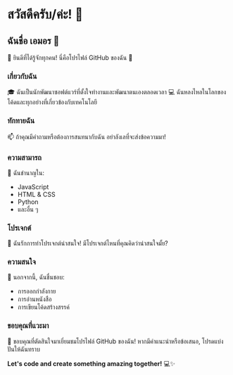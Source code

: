 # สวัสดีครับ/ค่ะ! 👋

## ฉันชื่อ เอมอร 👋

🌟 ยินดีที่ได้รู้จักทุกคน! นี่คือโปรไฟล์ GitHub ของฉัน 🌟

### เกี่ยวกับฉัน
🎓 ฉันเป็นนักพัฒนาซอฟต์แวร์ที่ตั้งใจทำงานและพัฒนาตนเองตลอดเวลา
💻 ฉันหลงไหลในโลกของโค้ดและทุกอย่างที่เกี่ยวข้องกับเทคโนโลยี

### ทักทายฉัน
📫 ถ้าคุณมีคำถามหรือต้องการสนทนากับฉัน อย่าลังเลที่จะส่งข้อความมา!

### ความสามารถ
🚀 ฉันชำนาญใน:
   - JavaScript
   - HTML & CSS
   - Python
   - และอื่น ๆ

### โปรเจกต์
🔧 ฉันรักการทำโปรเจกต์น่าสนใจ! มีโปรเจกต์ไหนที่คุณคิดว่าน่าสนใจมั้ย?

### ความสนใจ
🌈 นอกจากนี้, ฉันชื่นชอบ:
   - การออกกำลังกาย
   - การอ่านหนังสือ
   - การเขียนโค้ดสร้างสรรค์

### ขอบคุณที่แวะมา
🙏 ขอบคุณที่ตัดสินใจมาเยี่ยมชมโปรไฟล์ GitHub ของฉัน! หากมีคำแนะนำหรือข้อเสนอ, โปรดแบ่งปันให้ฉันทราบ

**Let's code and create something amazing together!** 💻✨

